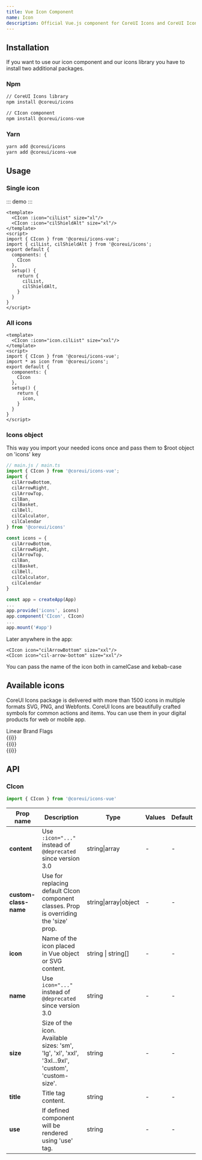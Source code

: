 ```yaml
---
title: Vue Icon Component
name: Icon
description: Official Vue.js component for CoreUI Icons and CoreUI Icons PRO.
---
```


## Installation

If you want to use our icon component and our icons library you have to install two additional packages.

### Npm

```bash
// CoreUI Icons library
npm install @coreui/icons

// CIcon component
npm install @coreui/icons-vue 
```

### Yarn

```bash
yarn add @coreui/icons
yarn add @coreui/icons-vue
```

## Usage

### Single icon

::: demo
<CIcon :icon="icon.cilList" size="xl"/>
<CIcon :icon="icon.cilShieldAlt" size="xl"/>
:::
```vue
<template>
  <CIcon :icon="cilList" size="xl"/>
  <CIcon :icon="cilShieldAlt" size="xl"/>
</template>
<script>
import { CIcon } from '@coreui/icons-vue';
import { cilList, cilShieldAlt } from '@coreui/icons';
export default {
  components: {
    CIcon
  },
  setup() {
    return {
      cilList,
      cilShieldAlt,
    }
  }
}
</script>
```

### All icons

```vue
<template>
  <CIcon :icon="icon.cilList" size="xxl"/>
</template>
<script>
import { CIcon } from '@coreui/icons-vue';
import * as icon from '@coreui/icons';
export default {
  components: {
    CIcon
  },
  setup() {
    return {
      icon,
    }
  }
}
</script>
```

### Icons object

This way you import your needed icons once and pass them to $root object on 'icons' key

```js
// main.js / main.ts
import { CIcon } from '@coreui/icons-vue';
import {
  cilArrowBottom,
  cilArrowRight,
  cilArrowTop,
  cilBan,
  cilBasket,
  cilBell,
  cilCalculator,
  cilCalendar
} from '@coreui/icons'

const icons = {
  cilArrowBottom,
  cilArrowRight,
  cilArrowTop,
  cilBan,
  cilBasket,
  cilBell,
  cilCalculator,
  cilCalendar
}

const app = createApp(App)
...
app.provide('icons', icons)
app.component('CIcon', CIcon)
...
app.mount('#app')

```
Later anywhere in the app:
```vue
<CIcon icon="cilArrowBottom" size="xxl"/>
<CIcon icon="cil-arrow-bottom" size="xxl"/>
```
You can pass the name of the icon both in camelCase and kebab-case


## Available icons

CoreUI Icons package is delivered with more than 1500 icons in multiple formats SVG, PNG, and Webfonts. CoreUI Icons are beautifully crafted symbols for common actions and items. You can use them in your digital products for web or mobile app.

<CNav variant="tabs" role="tablist">
  <CNavItem>
    <CNavLink
      href="javascript:void(0);"
      :active="tabPaneActiveKey === 1"
      @click="() => {tabPaneActiveKey = 1}"
    >
      Linear
    </CNavLink>
  </CNavItem>
  <CNavItem>
    <CNavLink
      href="javascript:void(0);"
      :active="tabPaneActiveKey === 2"
      @click="() => {tabPaneActiveKey = 2}"
    >
      Brand
    </CNavLink>
  </CNavItem>
  <CNavItem>
    <CNavLink
      href="javascript:void(0);"
      :active="tabPaneActiveKey === 3"
      @click="() => {tabPaneActiveKey = 3}"
    >
      Flags
    </CNavLink>
  </CNavItem>
</CNav>
<CTabContent class="pt-4" style="--cui-light: #f0f4f7">
  <CTabPane role="tabpanel" aria-labelledby="linear-tab" :visible="tabPaneActiveKey === 1">
    <CRow v-if="tabPaneActiveKey === 1" :xs="{ cols: 3 }" :sm="{ cols: 4 }" :lg="{ cols: 5 }">
      <CCol class="mb-4" v-for="(i) in linearIcons">
        <div class="p-3 py-4 mb-2 bg-light text-center rounded">
          <CIcon :icon="icon[i]" size="xxl"/>
        </div>
        <div class="text-medium-emphasis text-center pt-1 small">{{i}}</div>
      </CCol>
    </CRow>
  </CTabPane>
  <CTabPane role="tabpanel" aria-labelledby="brand-tab" :visible="tabPaneActiveKey === 2">
    <CRow v-if="tabPaneActiveKey === 2" :xs="{ cols: 3 }" :sm="{ cols: 4 }" :lg="{ cols: 5 }">
      <CCol class="mb-4" v-for="(i) in brandIcons">
        <div class="p-3 py-4 mb-2 bg-light text-center rounded">
          <CIcon :icon="icon[i]" size="xxl"/>
        </div>
        <div class="text-medium-emphasis text-center pt-1 small">{{i}}</div>
      </CCol>
    </CRow>
  </CTabPane>
  <CTabPane role="tabpanel" aria-labelledby="flags-tab" :visible="tabPaneActiveKey === 3">
    <CRow v-if="tabPaneActiveKey === 3" :xs="{ cols: 3 }" :sm="{ cols: 4 }" :lg="{ cols: 5 }">
      <CCol class="mb-4" v-for="(i) in flagIcons">
        <div class="p-3 py-4 mb-2 bg-light text-center rounded">
          <CIcon :icon="icon[i]" size="xxl"/>
        </div>
        <div class="text-medium-emphasis text-center pt-1 small">{{i}}</div>
      </CCol>
    </CRow>
  </CTabPane>
</CTabContent>

<script>
import { ref } from 'vue'
import { CIcon } from '@coreui/icons-vue';
import * as icon from '@coreui/icons';
export default {
  components: {
    CIcon
  },
  setup() {
    const linearIcons = ['cilAccountLogout', 'cilActionRedo', 'cilActionUndo', 'cilAddressBook', 'cilAirplaneModeOff', 'cilAirplaneMode', 'cilAirplay', 'cilAlarm', 'cilAlbum', 'cilAlignCenter', 'cilAlignLeft', 'cilAlignRight', 'cilAmericanFootball', 'cilAnimal', 'cilAperture', 'cilApple', 'cilApplicationsSettings', 'cilApplications', 'cilAppsSettings', 'cilApps', 'cilArrowBottom', 'cilArrowCircleBottom', 'cilArrowCircleLeft', 'cilArrowCircleRight', 'cilArrowCircleTop', 'cilArrowLeft', 'cilArrowRight', 'cilArrowThickBottom', 'cilArrowThickFromBottom', 'cilArrowThickFromLeft', 'cilArrowThickFromRight', 'cilArrowThickFromTop', 'cilArrowThickLeft', 'cilArrowThickRight', 'cilArrowThickToBottom', 'cilArrowThickToLeft', 'cilArrowThickToRight', 'cilArrowThickToTop', 'cilArrowThickTop', 'cilArrowTop', 'cilAssistiveListeningSystem', 'cilAsteriskCircle', 'cilAsterisk', 'cilAt', 'cilAudioDescription', 'cilAudioSpectrum', 'cilAudio', 'cilAvTimer', 'cilBabyCarriage', 'cilBaby', 'cilBackspace', 'cilBadge', 'cilBalanceScale', 'cilBan', 'cilBank', 'cilBarChart', 'cilBarcode', 'cilBaseball', 'cilBasket', 'cilBasketball', 'cilBath', 'cilBathroom', 'cilBattery0', 'cilBattery3', 'cilBattery5', 'cilBatteryAlert', 'cilBatteryEmpty', 'cilBatteryFull', 'cilBatterySlash', 'cilBeachAccess', 'cilBeaker', 'cilBed', 'cilBellExclamation', 'cilBell', 'cilBike', 'cilBirthdayCake', 'cilBlind', 'cilBluetooth', 'cilBlurCircular', 'cilBlurLinear', 'cilBlur', 'cilBoatAlt', 'cilBold', 'cilBoltCircle', 'cilBolt', 'cilBook', 'cilBookmark', 'cilBorderAll', 'cilBorderBottom', 'cilBorderClear', 'cilBorderHorizontal', 'cilBorderInner', 'cilBorderLeft', 'cilBorderOuter', 'cilBorderRight', 'cilBorderStyle', 'cilBorderTop', 'cilBorderVertical', 'cilBowling', 'cilBraille', 'cilBriefcase', 'cilBrightness', 'cilBritishPound', 'cilBrowser', 'cilBrushAlt', 'cilBrush', 'cilBug', 'cilBuilding', 'cilBullhorn', 'cilBurger', 'cilBurn', 'cilBusAlt', 'cilCalculator', 'cilCalendarCheck', 'cilCalendar', 'cilCameraControl', 'cilCameraRoll', 'cilCamera', 'cilCarAlt', 'cilCaretBottom', 'cilCaretLeft', 'cilCaretRight', 'cilCaretTop', 'cilCart', 'cilCash', 'cilCasino', 'cilCast', 'cilCat', 'cilCc', 'cilCenterFocus', 'cilChartLine', 'cilChartPie', 'cilChart', 'cilChatBubble', 'cilCheckAlt', 'cilCheckCircle', 'cilCheck', 'cilChevronBottom', 'cilChevronCircleDownAlt', 'cilChevronCircleLeftAlt', 'cilChevronCircleRightAlt', 'cilChevronCircleUpAlt', 'cilChevronDoubleDown', 'cilChevronDoubleLeft', 'cilChevronDoubleRight', 'cilChevronDoubleUp', 'cilChevronLeft', 'cilChevronRight', 'cilChevronTop', 'cilChildFriendly', 'cilChild', 'cilCircle', 'cilClearAll', 'cilClipboard', 'cilClock', 'cilClone', 'cilClosedCaptioning', 'cilCloudDownload', 'cilCloudUpload', 'cilCloud', 'cilCloudy', 'cilCode', 'cilCoffee', 'cilCog', 'cilColorBorder', 'cilColorFill', 'cilColorPalette', 'cilColumns', 'cilCommand', 'cilCommentBubble', 'cilCommentSquare', 'cilCompass', 'cilCompress', 'cilContact', 'cilContrast', 'cilControl', 'cilCopy', 'cilCouch', 'cilCreditCard', 'cilCropRotate', 'cilCrop', 'cilCursorMove', 'cilCursor', 'cilCut', 'cilDataTransferDown', 'cilDataTransferUp', 'cilDeaf', 'cilDelete', 'cilDescription', 'cilDevices', 'cilDialpad', 'cilDiamond', 'cilDinner', 'cilDisabled', 'cilDog', 'cilDollar', 'cilDoor', 'cilDoubleQuoteSansLeft', 'cilDoubleQuoteSansRight', 'cilDrinkAlcohol', 'cilDrink', 'cilDrop', 'cilEco', 'cilEducation', 'cilElevator', 'cilEnvelopeClosed', 'cilEnvelopeLetter', 'cilEnvelopeOpen', 'cilEqualizer', 'cilEthernet', 'cilEuro', 'cilExcerpt', 'cilExitToApp', 'cilExpandDown', 'cilExpandLeft', 'cilExpandRight', 'cilExpandUp', 'cilExposure', 'cilExternalLink', 'cilEyedropper', 'cilFaceDead', 'cilFace', 'cilFactorySlash', 'cilFactory', 'cilFastfood', 'cilFax', 'cilFeaturedPlaylist', 'cilFile', 'cilFilterFrames', 'cilFilterPhoto', 'cilFilterSquare', 'cilFilterX', 'cilFilter', 'cilFindInPage', 'cilFingerprint', 'cilFire', 'cilFlagAlt', 'cilFlightTakeoff', 'cilFlipToBack', 'cilFlipToFront', 'cilFlip', 'cilFlower', 'cilFolderOpen', 'cilFolder', 'cilFont', 'cilFootball', 'cilFork', 'cilFridge', 'cilFrown', 'cilFullscreenExit', 'cilFullscreen', 'cilFunctionsAlt', 'cilFunctions', 'cilGamepad', 'cilGarage', 'cilGem', 'cilGif', 'cilGift', 'cilGlobeAlt', 'cilGolfAlt', 'cilGolf', 'cilGradient', 'cilGrain', 'cilGraph', 'cilGridSlash', 'cilGrid', 'cilGroup', 'cilHamburgerMenu', 'cilHandPointDown', 'cilHandPointLeft', 'cilHandPointRight', 'cilHandPointUp', 'cilHappy', 'cilHd', 'cilHdr', 'cilHeader', 'cilHeadphones', 'cilHealing', 'cilHeart', 'cilHighlighter', 'cilHighligt', 'cilHistory', 'cilHome', 'cilHospital', 'cilHotTub', 'cilHouse', 'cilHttps', 'cilImageBroken', 'cilImagePlus', 'cilImage', 'cilInbox', 'cilIndentDecrease', 'cilIndentIncrease', 'cilIndustrySlash', 'cilIndustry', 'cilInfinity', 'cilInfo', 'cilInputHdmi', 'cilInputPower', 'cilInput', 'cilInstitution', 'cilItalic', 'cilJustifyCenter', 'cilJustifyLeft', 'cilJustifyRight', 'cilKeyboard', 'cilLan', 'cilLanguage', 'cilLaptop', 'cilLayers', 'cilLeaf', 'cilLemon', 'cilLevelDown', 'cilLevelUp', 'cilLibraryAdd', 'cilLibraryBuilding', 'cilLibrary', 'cilLifeRing', 'cilLightbulb', 'cilLineSpacing', 'cilLineStyle', 'cilLineWeight', 'cilLinkAlt', 'cilLinkBroken', 'cilLink', 'cilListFilter', 'cilListHighPriority', 'cilListLowPriority', 'cilListNumberedRtl', 'cilListNumbered', 'cilListRich', 'cilList', 'cilLocationPin', 'cilLockLocked', 'cilLockUnlocked', 'cilLocomotive', 'cilLoop1', 'cilLoopCircular', 'cilLoop', 'cilLowVision', 'cilMagnifyingGlass', 'cilMap', 'cilMediaEject', 'cilMediaPause', 'cilMediaPlay', 'cilMediaRecord', 'cilMediaSkipBackward', 'cilMediaSkipForward', 'cilMediaStepBackward', 'cilMediaStepForward', 'cilMediaStop', 'cilMedicalCross', 'cilMeh', 'cilMemory', 'cilMenu', 'cilMic', 'cilMicrophone', 'cilMinus', 'cilMobileLandscape', 'cilMobile', 'cilMoney', 'cilMonitor', 'cilMoodBad', 'cilMoodGood', 'cilMoodVeryBad', 'cilMoodVeryGood', 'cilMoon', 'cilMouse', 'cilMouthSlash', 'cilMove', 'cilMovie', 'cilMugTea', 'cilMug', 'cilMusicNote', 'cilNewspaper', 'cilNoteAdd', 'cilNotes', 'cilObjectGroup', 'cilObjectUngroup', 'cilOpacity', 'cilOpentype', 'cilOptions', 'cilPaintBucket', 'cilPaint', 'cilPaperPlane', 'cilPaperclip', 'cilParagraph', 'cilPaw', 'cilPenAlt', 'cilPenNib', 'cilPen', 'cilPencil', 'cilPeople', 'cilPhone', 'cilPin', 'cilPizza', 'cilPlant', 'cilPlaylistAdd', 'cilPlus', 'cilPool', 'cilPowerStandby', 'cilPregnant', 'cilPrint', 'cilPushchair', 'cilPuzzle', 'cilQrCode', 'cilRain', 'cilRectangle', 'cilRecycle', 'cilReload', 'cilReportSlash', 'cilResizeBoth', 'cilResizeHeight', 'cilResizeWidth', 'cilRestaurant', 'cilRoom', 'cilRouter', 'cilRowing', 'cilRss', 'cilRuble', 'cilRunning', 'cilSad', 'cilSatelite', 'cilSave', 'cilSchool', 'cilScreenDesktop', 'cilScreenSmartphone', 'cilScrubber', 'cilSearch', 'cilSend', 'cilSettings', 'cilShareAll', 'cilShareAlt', 'cilShareBoxed', 'cilShare', 'cilShieldAlt', 'cilShortText', 'cilShower', 'cilSignLanguage', 'cilSignalCellular0', 'cilSignalCellular3', 'cilSignalCellular4', 'cilSim', 'cilSitemap', 'cilSmilePlus', 'cilSmile', 'cilSmokeFree', 'cilSmokeSlash', 'cilSmoke', 'cilSmokingRoom', 'cilSnowflake', 'cilSoccer', 'cilSofa', 'cilSortAlphaDown', 'cilSortAlphaUp', 'cilSortAscending', 'cilSortDescending', 'cilSortNumericDown', 'cilSortNumericUp', 'cilSpa', 'cilSpaceBar', 'cilSpeak', 'cilSpeaker', 'cilSpeech', 'cilSpeedometer', 'cilSpreadsheet', 'cilSquare', 'cilStarHalf', 'cilStar', 'cilStorage', 'cilStream', 'cilStrikethrough', 'cilSun', 'cilSwapHorizontal', 'cilSwapVertical', 'cilSwimming', 'cilSync', 'cilTablet', 'cilTag', 'cilTags', 'cilTask', 'cilTaxi', 'cilTennisBall', 'cilTennis', 'cilTerminal', 'cilTerrain', 'cilTextShapes', 'cilTextSize', 'cilTextSquare', 'cilTextStrike', 'cilText', 'cilThumbDown', 'cilThumbUp', 'cilToggleOff', 'cilToggleOn', 'cilToilet', 'cilTouchApp', 'cilTransfer', 'cilTranslate', 'cilTrash', 'cilTriangle', 'cilTruck', 'cilTv', 'cilUnderline', 'cilUsb', 'cilUserFemale', 'cilUserFollow', 'cilUserPlus', 'cilUserUnfollow', 'cilUserX', 'cilUser', 'cilVector', 'cilVerticalAlignBottom', 'cilVerticalAlignCenter', 'cilVerticalAlignTop', 'cilVideo', 'cilVideogame', 'cilViewColumn', 'cilViewModule', 'cilViewQuilt', 'cilViewStream', 'cilVoiceOverRecord', 'cilVoice', 'cilVolumeHigh', 'cilVolumeLow', 'cilVolumeOff', 'cilWalk', 'cilWallet', 'cilWallpaper', 'cilWarning', 'cilWatch', 'cilWc', 'cilWeightlifitng', 'cilWheelchair', 'cilWifiSignal0', 'cilWifiSignal1', 'cilWifiSignal2', 'cilWifiSignal3', 'cilWifiSignal4', 'cilWifiSignalOff', 'cilWindowMaximize', 'cilWindowMinimize', 'cilWindowRestore', 'cilWindow', 'cilWrapText', 'cilXCircle', 'cilX', 'cilYen', 'cilZoomIn', 'cilZoomOut', 'cilZoom']

    const brandIcons = ['cib500px5', 'cib500px', 'cibAboutMe', 'cibAbstract', 'cibAcm', 'cibAddthis', 'cibAdguard', 'cibAdobeAcrobatReader', 'cibAdobeAfterEffects', 'cibAdobeAudition', 'cibAdobeCreativeCloud', 'cibAdobeDreamweaver', 'cibAdobeIllustrator', 'cibAdobeIndesign', 'cibAdobeLightroomClassic', 'cibAdobeLightroom', 'cibAdobePhotoshop', 'cibAdobePremiere', 'cibAdobeTypekit', 'cibAdobeXd', 'cibAdobe', 'cibAirbnb', 'cibAlgolia', 'cibAlipay', 'cibAllocine', 'cibAmazonAws', 'cibAmazonPay', 'cibAmazon', 'cibAmd', 'cibAmericanExpress', 'cibAnaconda', 'cibAnalogue', 'cibAndroidAlt', 'cibAndroid', 'cibAngellist', 'cibAngularUniversal', 'cibAngular', 'cibAnsible', 'cibApacheAirflow', 'cibApacheFlink', 'cibApacheSpark', 'cibApache', 'cibAppStoreIos', 'cibAppStore', 'cibAppleMusic', 'cibApplePay', 'cibApplePodcasts', 'cibApple', 'cibAppveyor', 'cibAral', 'cibArchLinux', 'cibArchiveOfOurOwn', 'cibArduino', 'cibArtstation', 'cibArxiv', 'cibAsana', 'cibAtAndT', 'cibAtlassian', 'cibAtom', 'cibAudible', 'cibAurelia', 'cibAuth0', 'cibAutomatic', 'cibAutotask', 'cibAventrix', 'cibAzureArtifacts', 'cibAzureDevops', 'cibAzurePipelines', 'cibBabel', 'cibBaidu', 'cibBamboo', 'cibBancontact', 'cibBandcamp', 'cibBasecamp', 'cibBathasu', 'cibBehance', 'cibBigCartel', 'cibBing', 'cibBit', 'cibBitbucket', 'cibBitcoin', 'cibBitdefender', 'cibBitly', 'cibBlackberry', 'cibBlender', 'cibBloggerB', 'cibBlogger', 'cibBluetoothB', 'cibBluetooth', 'cibBoeing', 'cibBoost', 'cibBootstrap', 'cibBower', 'cibBrandAi', 'cibBrave', 'cibBtc', 'cibBuddy', 'cibBuffer', 'cibBuyMeACoffee', 'cibBuysellads', 'cibBuzzfeed', 'cibC', 'cibCakephp', 'cibCampaignMonitor', 'cibCanva', 'cibCashapp', 'cibCassandra', 'cibCastro', 'cibCcAmazonPay', 'cibCcAmex', 'cibCcApplePay', 'cibCcDinersClub', 'cibCcDiscover', 'cibCcJcb', 'cibCcMastercard', 'cibCcPaypal', 'cibCcStripe', 'cibCcVisa', 'cibCentos', 'cibCevo', 'cibChase', 'cibChef', 'cibChromecast', 'cibCircle', 'cibCircleci', 'cibCirrusci', 'cibCisco', 'cibCivicrm', 'cibClockify', 'cibClojure', 'cibCloudbees', 'cibCloudflare', 'cibCmake', 'cibCoOp', 'cibCodacy', 'cibCodeClimate', 'cibCodecademy', 'cibCodecov', 'cibCodeigniter', 'cibCodepen', 'cibCoderwall', 'cibCodesandbox', 'cibCodeship', 'cibCodewars', 'cibCodio', 'cibCoffeescript', 'cibCommonWorkflowLanguage', 'cibComposer', 'cibCondaForge', 'cibConekta', 'cibConfluence', 'cibCoreuiC', 'cibCoreui', 'cibCoursera', 'cibCoveralls', 'cibCpanel', 'cibCplusplus', 'cibCreativeCommonsBy', 'cibCreativeCommonsNcEu', 'cibCreativeCommonsNcJp', 'cibCreativeCommonsNc', 'cibCreativeCommonsNd', 'cibCreativeCommonsPdAlt', 'cibCreativeCommonsPd', 'cibCreativeCommonsRemix', 'cibCreativeCommonsSa', 'cibCreativeCommonsSamplingPlus', 'cibCreativeCommonsSampling', 'cibCreativeCommonsShare', 'cibCreativeCommonsZero', 'cibCreativeCommons', 'cibCrunchbase', 'cibCrunchyroll', 'cibCss3Shiled', 'cibCss3', 'cibCsswizardry', 'cibD3Js', 'cibDailymotion', 'cibDashlane', 'cibDazn', 'cibDblp', 'cibDebian', 'cibDeepin', 'cibDeezer', 'cibDelicious', 'cibDell', 'cibDeno', 'cibDependabot', 'cibDesignerNews', 'cibDevTo', 'cibDeviantart', 'cibDevrant', 'cibDiaspora', 'cibDigg', 'cibDigitalOcean', 'cibDiscord', 'cibDiscourse', 'cibDiscover', 'cibDisqus', 'cibDisroot', 'cibDjango', 'cibDocker', 'cibDocusign', 'cibDotNet', 'cibDraugiemLv', 'cibDribbble', 'cibDrone', 'cibDropbox', 'cibDrupal', 'cibDtube', 'cibDuckduckgo', 'cibDynatrace', 'cibEbay', 'cibEclipseide', 'cibElasticCloud', 'cibElasticSearch', 'cibElasticStack', 'cibElastic', 'cibElectron', 'cibElementary', 'cibEleventy', 'cibEllo', 'cibElsevier', 'cibEmlakjet', 'cibEmpirekred', 'cibEnvato', 'cibEpicGames', 'cibEpson', 'cibEsea', 'cibEslint', 'cibEthereum', 'cibEtsy', 'cibEventStore', 'cibEventbrite', 'cibEvernote', 'cibEverplaces', 'cibEvry', 'cibExercism', 'cibExpertsExchange', 'cibExpo', 'cibEyeem', 'cibFSecure', 'cibFacebookF', 'cibFacebook', 'cibFaceit', 'cibFandango', 'cibFavro', 'cibFeathub', 'cibFedex', 'cibFedora', 'cibFeedly', 'cibFidoAlliance', 'cibFigma', 'cibFilezilla', 'cibFirebase', 'cibFitbit', 'cibFlask', 'cibFlattr', 'cibFlickr', 'cibFlipboard', 'cibFlutter', 'cibFnac', 'cibFoursquare', 'cibFramer', 'cibFreebsd', 'cibFreecodecamp', 'cibFurAffinity', 'cibFurryNetwork', 'cibGarmin', 'cibGatsby', 'cibGauges', 'cibGenius', 'cibGentoo', 'cibGeocaching', 'cibGerrit', 'cibGg', 'cibGhost', 'cibGimp', 'cibGit', 'cibGitea', 'cibGithub', 'cibGitkraken', 'cibGitlab', 'cibGitpod', 'cibGitter', 'cibGlassdoor', 'cibGlitch', 'cibGmail', 'cibGnuPrivacyGuard', 'cibGnuSocial', 'cibGnu', 'cibGo', 'cibGodotEngine', 'cibGogCom', 'cibGoldenline', 'cibGoodreads', 'cibGoogleAds', 'cibGoogleAllo', 'cibGoogleAnalytics', 'cibGoogleChrome', 'cibGoogleCloud', 'cibGoogleKeep', 'cibGooglePay', 'cibGooglePlay', 'cibGooglePodcasts', 'cibGoogle', 'cibGooglesCholar', 'cibGovUk', 'cibGradle', 'cibGrafana', 'cibGraphcool', 'cibGraphql', 'cibGrav', 'cibGravatar', 'cibGreenkeeper', 'cibGreensock', 'cibGroovy', 'cibGroupon', 'cibGrunt', 'cibGulp', 'cibGumroad', 'cibGumtree', 'cibHabr', 'cibHackaday', 'cibHackerearth', 'cibHackerone', 'cibHackerrank', 'cibHackhands', 'cibHackster', 'cibHappycow', 'cibHashnode', 'cibHaskell', 'cibHatenaBookmark', 'cibHaxe', 'cibHelm', 'cibHere', 'cibHeroku', 'cibHexo', 'cibHighly', 'cibHipchat', 'cibHitachi', 'cibHockeyapp', 'cibHomify', 'cibHootsuite', 'cibHotjar', 'cibHouzz', 'cibHp', 'cibHtml5Shield', 'cibHtml5', 'cibHtmlacademy', 'cibHuawei', 'cibHubspot', 'cibHulu', 'cibHumbleBundle', 'cibIata', 'cibIbm', 'cibIcloud', 'cibIconjar', 'cibIcq', 'cibIdeal', 'cibIfixit', 'cibImdb', 'cibIndeed', 'cibInkscape', 'cibInstacart', 'cibInstagram', 'cibInstapaper', 'cibIntel', 'cibIntellijidea', 'cibIntercom', 'cibInternetExplorer', 'cibInvision', 'cibIonic', 'cibIssuu', 'cibItchIo', 'cibJabber', 'cibJava', 'cibJavascript', 'cibJekyll', 'cibJenkins', 'cibJest', 'cibJet', 'cibJetbrains', 'cibJira', 'cibJoomla', 'cibJquery', 'cibJs', 'cibJsdelivr', 'cibJsfiddle', 'cibJson', 'cibJupyter', 'cibJustgiving', 'cibKaggle', 'cibKaios', 'cibKaspersky', 'cibKentico', 'cibKeras', 'cibKeybase', 'cibKeycdn', 'cibKhanAcademy', 'cibKibana', 'cibKickstarter', 'cibKik', 'cibKirby', 'cibKlout', 'cibKnown', 'cibKoFi', 'cibKodi', 'cibKoding', 'cibKotlin', 'cibKrita', 'cibKubernetes', 'cibLanyrd', 'cibLaravelHorizon', 'cibLaravelNova', 'cibLaravel', 'cibLastFm', 'cibLatex', 'cibLaunchpad', 'cibLeetcode', 'cibLenovo', 'cibLess', 'cibLetsEncrypt', 'cibLetterboxd', 'cibLgtm', 'cibLiberapay', 'cibLibrarything', 'cibLibreoffice', 'cibLine', 'cibLinkedinIn', 'cibLinkedin', 'cibLinuxFoundation', 'cibLinuxMint', 'cibLinux', 'cibLivejournal', 'cibLivestream', 'cibLogstash', 'cibLua', 'cibLumen', 'cibLyft', 'cibMacys', 'cibMagento', 'cibMagisk', 'cibMailRu', 'cibMailchimp', 'cibMakerbot', 'cibManjaro', 'cibMarkdown', 'cibMarketo', 'cibMastercard', 'cibMastodon', 'cibMaterialDesign', 'cibMathworks', 'cibMatrix', 'cibMattermost', 'cibMatternet', 'cibMaxcdn', 'cibMcafee', 'cibMediaTemple', 'cibMediafire', 'cibMediumM', 'cibMedium', 'cibMeetup', 'cibMega', 'cibMendeley', 'cibMessenger', 'cibMeteor', 'cibMicroBlog', 'cibMicrogenetics', 'cibMicrosoftEdge', 'cibMicrosoft', 'cibMinetest', 'cibMinutemailer', 'cibMix', 'cibMixcloud', 'cibMixer', 'cibMojang', 'cibMonero', 'cibMongodb', 'cibMonkeytie', 'cibMonogram', 'cibMonzo', 'cibMoo', 'cibMozillaFirefox', 'cibMozilla', 'cibMusescore', 'cibMxlinux', 'cibMyspace', 'cibMysql', 'cibNativescript', 'cibNec', 'cibNeo4J', 'cibNetflix', 'cibNetlify', 'cibNextJs', 'cibNextcloud', 'cibNextdoor', 'cibNginx', 'cibNim', 'cibNintendo3Ds', 'cibNintendoGamecube', 'cibNintendoSwitch', 'cibNintendo', 'cibNodeJs', 'cibNodeRed', 'cibNodemon', 'cibNokia', 'cibNotion', 'cibNpm', 'cibNucleo', 'cibNuget', 'cibNuxtJs', 'cibNvidia', 'cibOcaml', 'cibOctave', 'cibOctopusDeploy', 'cibOculus', 'cibOdnoklassniki', 'cibOpenAccess', 'cibOpenCollective', 'cibOpenId', 'cibOpenSourceInitiative', 'cibOpenstreetmap', 'cibOpensuse', 'cibOpenvpn', 'cibOpera', 'cibOpsgenie', 'cibOracle', 'cibOrcid', 'cibOrigin', 'cibOsi', 'cibOsmc', 'cibOvercast', 'cibOverleaf', 'cibOvh', 'cibPagekit', 'cibPalantir', 'cibPandora', 'cibPantheon', 'cibPatreon', 'cibPaypal', 'cibPeriscope', 'cibPhp', 'cibPicartoTv', 'cibPinboard', 'cibPingdom', 'cibPingup', 'cibPinterestP', 'cibPinterest', 'cibPivotaltracker', 'cibPlangrid', 'cibPlayerMe', 'cibPlayerfm', 'cibPlaystation', 'cibPlaystation3', 'cibPlaystation4', 'cibPlesk', 'cibPlex', 'cibPluralsight', 'cibPlurk', 'cibPocket', 'cibPostgresql', 'cibPostman', 'cibPostwoman', 'cibPowershell', 'cibPrettier', 'cibPrismic', 'cibProbot', 'cibProcesswire', 'cibProductHunt', 'cibProtoIo', 'cibProtonmail', 'cibProxmox', 'cibPypi', 'cibPython', 'cibPytorch', 'cibQgis', 'cibQiita', 'cibQq', 'cibQualcomm', 'cibQuantcast', 'cibQuantopian', 'cibQuarkus', 'cibQuora', 'cibQwiklabs', 'cibQzone', 'cibR', 'cibRadiopublic', 'cibRails', 'cibRaspberryPi', 'cibReact', 'cibReadTheDocs', 'cibReadme', 'cibRealm', 'cibReason', 'cibRedbubble', 'cibRedditAlt', 'cibReddit', 'cibRedhat', 'cibRedis', 'cibRedux', 'cibRenren', 'cibReverbnation', 'cibRiot', 'cibRipple', 'cibRiseup', 'cibRollupJs', 'cibRoots', 'cibRoundcube', 'cibRss', 'cibRstudio', 'cibRuby', 'cibRubygems', 'cibRunkeeper', 'cibRust', 'cibSafari', 'cibSahibinden', 'cibSalesforce', 'cibSaltstack', 'cibSamsungPay', 'cibSamsung', 'cibSap', 'cibSassAlt', 'cibSass', 'cibSaucelabs', 'cibScala', 'cibScaleway', 'cibScribd', 'cibScrutinizerci', 'cibSeagate', 'cibSega', 'cibSellfy', 'cibSemaphoreci', 'cibSensu', 'cibSentry', 'cibServerFault', 'cibShazam', 'cibShell', 'cibShopify', 'cibShowpad', 'cibSiemens', 'cibSignal', 'cibSinaWeibo', 'cibSitepoint', 'cibSketch', 'cibSkillshare', 'cibSkyliner', 'cibSkype', 'cibSlack', 'cibSlashdot', 'cibSlickpic', 'cibSlides', 'cibSlideshare', 'cibSmashingmagazine', 'cibSnapchat', 'cibSnapcraft', 'cibSnyk', 'cibSociety6', 'cibSocketIo', 'cibSogou', 'cibSolus', 'cibSongkick', 'cibSonos', 'cibSoundcloud', 'cibSourceforge', 'cibSourcegraph', 'cibSpacemacs', 'cibSpacex', 'cibSparkfun', 'cibSparkpost', 'cibSpdx', 'cibSpeakerDeck', 'cibSpectrum', 'cibSpotify', 'cibSpotlight', 'cibSpreaker', 'cibSpring', 'cibSprint', 'cibSquarespace', 'cibStackbit', 'cibStackexchange', 'cibStackoverflow', 'cibStackpath', 'cibStackshare', 'cibStadia', 'cibStatamic', 'cibStaticman', 'cibStatuspage', 'cibSteam', 'cibSteem', 'cibSteemit', 'cibStitcher', 'cibStorify', 'cibStorybook', 'cibStrapi', 'cibStrava', 'cibStripeS', 'cibStripe', 'cibStubhub', 'cibStumbleupon', 'cibStyleshare', 'cibStylus', 'cibSublimeText', 'cibSubversion', 'cibSuperuser', 'cibSvelte', 'cibSvg', 'cibSwagger', 'cibSwarm', 'cibSwift', 'cibSymantec', 'cibSymfony', 'cibSynology', 'cibTMobile', 'cibTableau', 'cibTails', 'cibTapas', 'cibTeamviewer', 'cibTed', 'cibTeespring', 'cibTelegramPlane', 'cibTelegram', 'cibTencentQq', 'cibTencentWeibo', 'cibTensorflow', 'cibTerraform', 'cibTesla', 'cibTheMighty', 'cibTheMovieDatabase', 'cibTidal', 'cibTiktok', 'cibTinder', 'cibTodoist', 'cibToggl', 'cibTopcoder', 'cibToptal', 'cibTor', 'cibToshiba', 'cibTrainerroad', 'cibTrakt', 'cibTravisci', 'cibTreehouse', 'cibTrello', 'cibTripadvisor', 'cibTrulia', 'cibTumblr', 'cibTwilio', 'cibTwitch', 'cibTwitter', 'cibTwoo', 'cibTypescript', 'cibTypo3', 'cibUber', 'cibUbisoft', 'cibUblockOrigin', 'cibUbuntu', 'cibUdacity', 'cibUdemy', 'cibUikit', 'cibUmbraco', 'cibUnity', 'cibUnrealEngine', 'cibUnsplash', 'cibUntappd', 'cibUpwork', 'cibUsb', 'cibV8', 'cibVagrant', 'cibVenmo', 'cibVerizon', 'cibViadeo', 'cibViber', 'cibVim', 'cibVimeoV', 'cibVimeo', 'cibVine', 'cibVirb', 'cibVisa', 'cibVisualStudioCode', 'cibVisualStudio', 'cibVk', 'cibVlc', 'cibVsco', 'cibVueJs', 'cibWattpad', 'cibWeasyl', 'cibWebcomponentsOrg', 'cibWebpack', 'cibWebstorm', 'cibWechat', 'cibWhatsapp', 'cibWhenIWork', 'cibWii', 'cibWiiu', 'cibWikipedia', 'cibWindows', 'cibWire', 'cibWireguard', 'cibWix', 'cibWolframLanguage', 'cibWolframMathematica', 'cibWolfram', 'cibWordpress', 'cibWpengine', 'cibXPack', 'cibXbox', 'cibXcode', 'cibXero', 'cibXiaomi', 'cibXing', 'cibXrp', 'cibXsplit', 'cibYCombinator', 'cibYahoo', 'cibYammer', 'cibYandex', 'cibYarn', 'cibYelp', 'cibYoutube', 'cibZalando', 'cibZapier', 'cibZeit', 'cibZendesk', 'cibZerply', 'cibZillow', 'cibZingat', 'cibZoom', 'cibZorin', 'cibZulip']
    
    const flagIcons = ['cifAd', 'cifAe', 'cifAf', 'cifAg', 'cifAl', 'cifAm', 'cifAo', 'cifAr', 'cifAt', 'cifAu', 'cifAz', 'cifBa', 'cifBb', 'cifBd', 'cifBe', 'cifBf', 'cifBg', 'cifBh', 'cifBi', 'cifBj', 'cifBn', 'cifBo', 'cifBr', 'cifBs', 'cifBt', 'cifBw', 'cifBy', 'cifBz', 'cifCa', 'cifCd', 'cifCf', 'cifCg', 'cifCh', 'cifCi', 'cifCl', 'cifCm', 'cifCn', 'cifCo', 'cifCr', 'cifCu', 'cifCv', 'cifCy', 'cifCz', 'cifDe', 'cifDj', 'cifDk', 'cifDm', 'cifDo', 'cifDz', 'cifEc', 'cifEe', 'cifEg', 'cifEr', 'cifEs', 'cifEt', 'cifFi', 'cifFj', 'cifFm', 'cifFr', 'cifGa', 'cifGb', 'cifGd', 'cifGe', 'cifGh', 'cifGm', 'cifGn', 'cifGq', 'cifGr', 'cifGt', 'cifGw', 'cifGy', 'cifHk', 'cifHn', 'cifHr', 'cifHt', 'cifHu', 'cifId', 'cifIe', 'cifIl', 'cifIn', 'cifIq', 'cifIr', 'cifIs', 'cifIt', 'cifJm', 'cifJo', 'cifJp', 'cifKe', 'cifKg', 'cifKh', 'cifKi', 'cifKm', 'cifKn', 'cifKp', 'cifKr', 'cifKw', 'cifKz', 'cifLa', 'cifLb', 'cifLc', 'cifLi', 'cifLk', 'cifLr', 'cifLs', 'cifLt', 'cifLu', 'cifLv', 'cifLy', 'cifMa', 'cifMc', 'cifMd', 'cifMe', 'cifMg', 'cifMh', 'cifMk', 'cifMl', 'cifMm', 'cifMn', 'cifMr', 'cifMt', 'cifMu', 'cifMv', 'cifMw', 'cifMx', 'cifMy', 'cifMz', 'cifNa', 'cifNe', 'cifNg', 'cifNi', 'cifNl', 'cifNo', 'cifNp', 'cifNr', 'cifNu', 'cifNz', 'cifOm', 'cifPa', 'cifPe', 'cifPg', 'cifPh', 'cifPk', 'cifPl', 'cifPt', 'cifPw', 'cifPy', 'cifQa', 'cifRo', 'cifRs', 'cifRu', 'cifRw', 'cifSa', 'cifSb', 'cifSc', 'cifSd', 'cifSe', 'cifSg', 'cifSi', 'cifSk', 'cifSl', 'cifSm', 'cifSn', 'cifSo', 'cifSr', 'cifSs', 'cifSt', 'cifSv', 'cifSy', 'cifSz', 'cifTd', 'cifTg', 'cifTh', 'cifTj', 'cifTl', 'cifTm', 'cifTn', 'cifTo', 'cifTr', 'cifTt', 'cifTv', 'cifTw', 'cifTz', 'cifUa', 'cifUg', 'cifUs', 'cifUy', 'cifUz', 'cifVa', 'cifVc', 'cifVe', 'cifVn', 'cifWs', 'cifXk', 'cifYe', 'cifZa', 'cifZm', 'cifZw']


    const tabPaneActiveKey = ref(1)
    
    return {
      tabPaneActiveKey,
      linearIcons,
      brandIcons,
      flagIcons,
      icon,
    }
  }
}
</script> 


## API

### CIcon

```js
import { CIcon } from '@coreui/icons-vue'
```

| Prop name             | Description                                                                                       | Type                  | Values | Default |
| --------------------- | ------------------------------------------------------------------------------------------------- | --------------------- | ------ | ------- |
| **content**           | Use `:icon="..."` instead of<br/>`@deprecated` since version 3.0                                  | string\|array         | -      | -       |
| **custom-class-name** | Use for replacing default CIcon component classes. Prop is overriding the 'size' prop.            | string\|array\|object | -      | -       |
| **icon**              | Name of the icon placed in Vue object or SVG content.                                           | string \| string[]    | -      | -       |
| **name**              | Use `icon="..."` instead of<br/>`@deprecated` since version 3.0                                   | string                | -      | -       |
| **size**              | Size of the icon. Available sizes: 'sm', 'lg', 'xl', 'xxl', '3xl...9xl', 'custom', 'custom-size'. | string                | -      | -       |
| **title**             | Title tag content.                                                                                | string                | -      | -       |
| **use**               | If defined component will be rendered using 'use' tag.                                            | string                | -      | -       |
